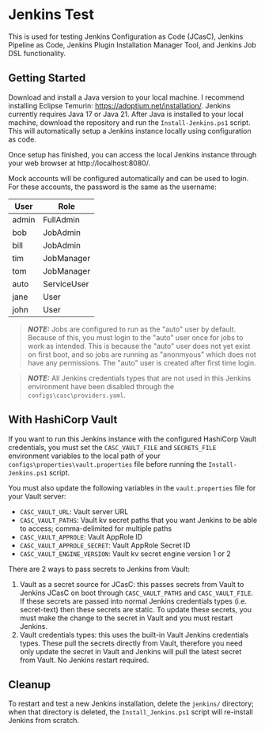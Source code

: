 # Jenkins Test
This is used for testing Jenkins Configuration as Code (JCasC), Jenkins Pipeline as Code, Jenkins Plugin Installation Manager Tool, and Jenkins Job DSL functionality.

## Getting Started
Download and install a Java version to your local machine. I recommend installing Eclipse Temurin: https://adoptium.net/installation/. Jenkins currently requires Java 17 or Java 21.
After Java is installed to your local machine, download the repository and run the `Install-Jenkins.ps1` script. This will automatically setup a Jenkins instance locally using configuration as code.

Once setup has finished, you can access the local Jenkins instance through your web browser at http://localhost:8080/.

Mock accounts will be configured automatically and can be used to login. For these accounts, the password is the same as the username:

| User     | Role        |
| -------- | ----------- |
| admin    | FullAdmin   |
| bob      | JobAdmin    |
| bill     | JobAdmin    |
| tim      | JobManager  |
| tom      | JobManager  |
| auto     | ServiceUser |
| jane     | User        |
| john     | User        |

> **_NOTE:_** Jobs are configured to run as the "auto" user by default. Because of this, you must login to the "auto" user once for jobs to work as intended. This is because the "auto" user does not yet exist on first boot, and so jobs are running as "anonmyous" which does not have any permissions. The "auto" user is created after first time login.

> **_NOTE:_** All Jenkins credentials types that are not used in this Jenkins environment have been disabled through the `configs\casc\providers.yaml`.

## With HashiCorp Vault
If you want to run this Jenkins instance with the configured HashiCorp Vault credentials, you must set the `CASC_VAULT_FILE` and `SECRETS_FILE` environment variables to the local path of your `configs\properties\vault.properties` file before running the `Install-Jenkins.ps1` script.

You must also update the following variables in the `vault.properties` file for your Vault server:
- `CASC_VAULT_URL`: Vault server URL
- `CASC_VAULT_PATHS`: Vault kv secret paths that you want Jenkins to be able to access; comma-delimited for multiple paths
- `CASC_VAULT_APPROLE`: Vault AppRole ID
- `CASC_VAULT_APPROLE_SECRET`: Vault AppRole Secret ID
- `CASC_VAULT_ENGINE_VERSION`: Vault kv secret engine version 1 or 2

There are 2 ways to pass secrets to Jenkins from Vault:
1. Vault as a secret source for JCasC: this passes secrets from Vault to Jenkins JCasC on boot through `CASC_VAULT_PATHS` and `CASC_VAULT_FILE`. If these secrets are passed into normal Jenkins credentials types (i.e. secret-text) then these secrets are static. To update these secrets, you must make the change to the secret in Vault and you must restart Jenkins.
2. Vault credentials types: this uses the built-in Vault Jenkins credentials types. These pull the secrets directly from Vault, therefore you need only update the secret in Vault and Jenkins will pull the latest secret from Vault. No Jenkins restart required.

## Cleanup
To restart and test a new Jenkins installation, delete the `jenkins/` directory; when that directory is deleted, the `Install_Jenkins.ps1` script will re-install Jenkins from scratch.
